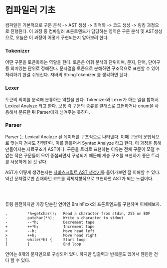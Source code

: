 컴파일러 기초
=

컴파일은 기본적으로 구문 분석 -> AST 생성 -> 최적화 -> 코드 생성 -> 링킹 과정으로 진행된다. 이 과정 중 컴파일러 프론트엔드가 담당하는 영역은 구문 분석 및 AST생성으로, 오늘은 이 과정이 어떻게 구현되는지 알아보려 한다.

### Tokenizer
어떤 구문을 토큰화하는 역할을 한다. 토큰은 어휘 분석의 단위이며, 문자, 단어, 단어구 등 의미있는 단위로 정해진다. 문자열을 토큰으로 분해하면 구조적으로 표현할 수 있어 처리하기 한결 쉬워진다. 자바의 StringTokenizer 를 생각하면 된다.

### Lexer
토큰의 의미를 분석해 분류하는 역할을 한다. Tokenizer와 Lexer가 하는 일을 합쳐서 Lexical Analyze 라고 한다. 보통 각 구문의 종류를 클래스로 표현하거나 enum을 사용해서 분류한 뒤 Parser에게 넘겨주는 듯하다.

### Parser
Parser 는 Lexical Analyze 된 데이터를 구조적으로 나타낸다. 이때 구문이 문법적으로 맞는지 검사도 진행한다. 이를 통틀어서 Syntax Analyze 라고 한다. 이 과정을 통해 만들어지는 자료구조가 AST이다. 구문을 트리로 표현하는 이유는 전체 구문이 쪼갤 수 없는 작은 구문들이 모여 중첩되면서 구성되기 때문에 계층 구조를 표현하기 좋은 트리를 사용하게 된 것 같다. 

AST가 어떻게 생겼는지는 [자바스크립트 AST 생성기](https://astexplorer.net/)를 들어가보면 잘 이해할 수 있다. 약간 문자열로만 존재하던 코드를 객체지향적으로 표현하면 AST가 되는 느낌이다.


<br>
<br>

튜링 완전하지만 가장 단순한 언어인 BrainFxxk의 프론트엔드를 구현하며 이해해보자.  
```
,         *h=getchar();   Read a character from stdin, 255 on EOF
.         putchar(*h);    Write a character to stdout
-         --*h;           Decrement tape
+         ++*h;           Increment tape
<         --h;            Move head left
>         ++h;            Move head right
[         while(*h) {     Start loop
]         }               End loop
```
언어는 8개의 문자만으로 구성되어 있다. 하지만 입출력과 반복문도 있어서 웬만한 건 다 할 수 있다.